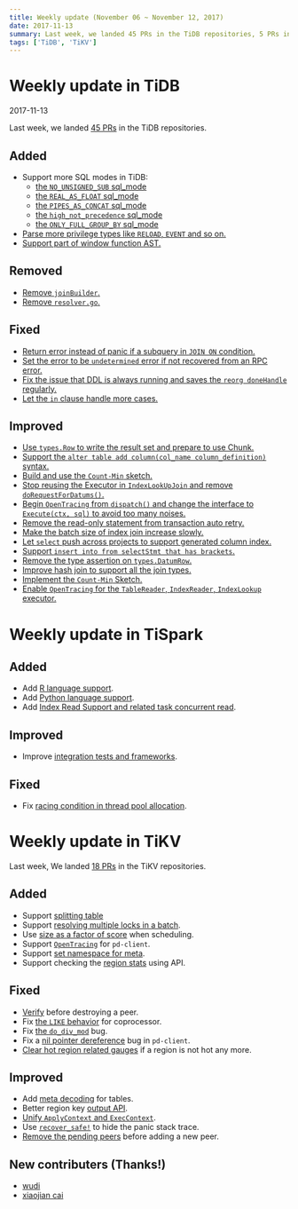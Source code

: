 ```yaml
---
title: Weekly update (November 06 ~ November 12, 2017)
date: 2017-11-13
summary: Last week, we landed 45 PRs in the TiDB repositories, 5 PRs in the TiSpark repositories, and 18 PRs in the TiKV repositories.
tags: ['TiDB', 'TiKV']
---
```


# Weekly update in TiDB

2017-11-13

Last week, we landed [45 PRs](https://github.com/pingcap/tidb/pulls?utf8=%E2%9C%93&q=is:pr%20is:merged%20merged:2017-11-06..2017-11-12) in the TiDB repositories.

## Added
* Support more SQL modes in TiDB:
    - [the `NO_UNSIGNED_SUB` sql_mode](https://github.com/pingcap/tidb/pull/5030)
    - [the `REAL_AS_FLOAT` sql_mode](https://github.com/pingcap/tidb/pull/5029)
    - [the `PIPES_AS_CONCAT` sql_mode](https://github.com/pingcap/tidb/pull/5012)
    - [the `high_not_precedence` sql_mode](https://github.com/pingcap/tidb/pull/5011)
    - [the `ONLY_FULL_GROUP_BY` sql_mode](https://github.com/pingcap/tidb/pull/4613)
* [Parse more privilege types like `RELOAD`, `EVENT` and so on.](https://github.com/pingcap/tidb/pull/5013)
* [Support part of window function AST.](https://github.com/pingcap/tidb/pull/5002)

## Removed
* [Remove `joinBuilder`.](https://github.com/pingcap/tidb/pull/5019)
* [Remove `resolver.go`.](https://github.com/pingcap/tidb/pull/4988)

## Fixed
* [Return error instead of panic if a subquery in `JOIN ON` condition.](https://github.com/pingcap/tidb/pull/5062)
* [Set the error to be `undetermined` error if not recovered from an RPC error.](https://github.com/pingcap/tidb/pull/5043)
* [Fix the issue that DDL is always running and saves the `reorg doneHandle` regularly.](https://github.com/pingcap/tidb/pull/5041)
* [Let the `in` clause handle more cases.](https://github.com/pingcap/tidb/pull/4969)

## Improved
* [Use `types.Row` to write the result set and prepare to use Chunk.](https://github.com/pingcap/tidb/pull/5056/files)
* [Support the `alter table add column(col_name column_definition)` syntax.](https://github.com/pingcap/tidb/pull/5054)
* [Build and use the `Count-Min` sketch.](https://github.com/pingcap/tidb/pull/5042)
* [Stop reusing the Executor in `IndexLookUpJoin` and remove `doRequestForDatums()`.](https://github.com/pingcap/tidb/pull/5031)
* [Begin `OpenTracing` from `dispatch()` and change the interface to `Execute(ctx, sql)` to avoid too many noises.](https://github.com/pingcap/tidb/pull/5027)
* [Remove the read-only statement from transaction auto retry.](https://github.com/pingcap/tidb/pull/5026)
* [Make the batch size of index join increase slowly.](https://github.com/pingcap/tidb/pull/5022)
* [Let `select` push across projects to support generated column index.](https://github.com/pingcap/tidb/pull/5016)
* [Support `insert into from selectStmt that has brackets`.](https://github.com/pingcap/tidb/pull/5008)
* [Remove the type assertion on `types.DatumRow`.](https://github.com/pingcap/tidb/pull/5005)
* [Improve hash join to support all the join types.](https://github.com/pingcap/tidb/pull/4987)
* [Implement the `Count-Min` Sketch.](https://github.com/pingcap/tidb/pull/4970)
* [Enable `OpenTracing` for the `TableReader`, `IndexReader`, `IndexLookup` executor.](https://github.com/pingcap/tidb/pull/4937)

# Weekly update in TiSpark

## Added
* Add [R language support](https://github.com/pingcap/tispark/pull/65).
* Add [Python language support](https://github.com/pingcap/tispark/pull/78).
* Add [Index Read Support and related task concurrent read](https://github.com/pingcap/tispark/pull/53).

## Improved
* Improve [integration tests and frameworks](https://github.com/pingcap/tispark/pull/64).

## Fixed
* Fix [racing condition in thread pool allocation](https://github.com/pingcap/tikv-client-lib-java/pull/135).

# Weekly update in TiKV

Last week, We landed [18 PRs](https://github.com/search?utf8=%E2%9C%93&q=repo%3Apingcap%2Ftikv+repo%3Apingcap%2Fpd+is%3Apr+is%3Amerged+merged%3A2017-11-06..2017-11-12&type=Issues) in the TiKV repositories.

## Added

* Support [splitting table](https://github.com/pingcap/tikv/pull/2378)
* Support [resolving multiple locks in a batch](https://github.com/pingcap/tikv/pull/2389).
* Use [size as a factor of score](https://github.com/pingcap/pd/pull/830) when scheduling.
* Support [`OpenTracing`](https://github.com/pingcap/pd/pull/831) for `pd-client`.
* Support [set namespace for meta](https://github.com/pingcap/pd/pull/834). 
* Support checking the [region stats](https://github.com/pingcap/pd/pull/840) using API.

## Fixed

* [Verify](https://github.com/pingcap/tikv/pull/2450) before destroying a peer.
* Fix [the `LIKE` behavior](https://github.com/pingcap/tikv/pull/2455) for coprocessor.
* Fix [the `do_div_mod`](https://github.com/pingcap/tikv/pull/2456) bug.
* Fix a [nil pointer dereference](https://github.com/pingcap/pd/pull/838) bug in `pd-client`.
* [Clear hot region related gauges](https://github.com/pingcap/pd/pull/843) if a region is not hot any more.

## Improved

* Add [meta decoding](https://github.com/pingcap/pd/pull/827) for tables.
* Better region key [output API](https://github.com/pingcap/pd/pull/836).
* [Unify `ApplyContext` and `ExecContext`](https://github.com/pingcap/tikv/pull/2457).
* Use [`recover_safe!`](https://github.com/pingcap/tikv/pull/2462) to hide the panic stack trace. 
* [Remove the pending peers](https://github.com/pingcap/pd/pull/844) before adding a new peer. 

## New contributers (Thanks!)

* [wudi](https://github.com/foxmailed)
* [xiaojian cai](https://github.com/mccxj)
